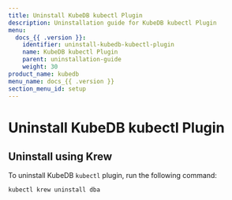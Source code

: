 ```yaml
---
title: Uninstall KubeDB kubectl Plugin
description: Uninstallation guide for KubeDB kubectl Plugin
menu:
  docs_{{ .version }}:
    identifier: uninstall-kubedb-kubectl-plugin
    name: KubeDB kubectl Plugin
    parent: uninstallation-guide
    weight: 30
product_name: kubedb
menu_name: docs_{{ .version }}
section_menu_id: setup
---
```


# Uninstall KubeDB kubectl Plugin

## Uninstall using Krew

To uninstall KubeDB `kubectl` plugin, run the following command:

```bash
kubectl krew uninstall dba
```

